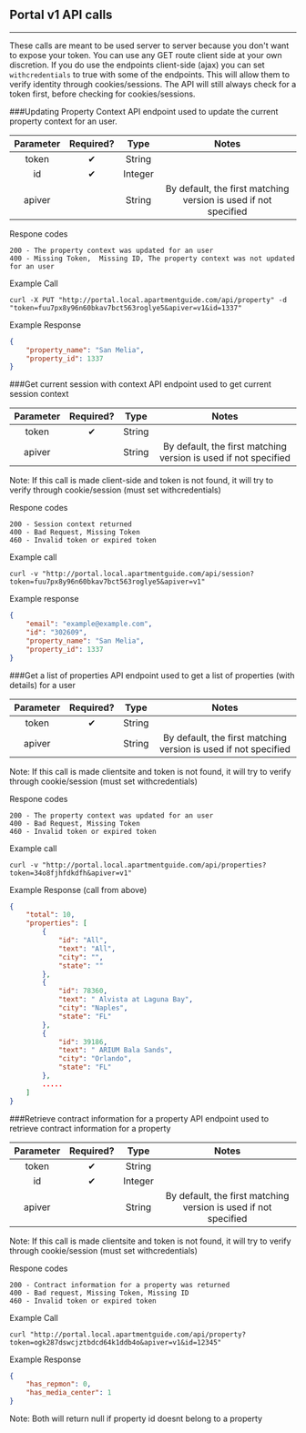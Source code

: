 ## Portal v1 API calls 
---
These calls are meant to be used server to server because you don't want to expose your token. 
You can use any GET route client side at your own discretion. 
If you do use the endpoints client-side (ajax) you can set `withcredentials` to true with some of the endpoints.
This will allow them to verify identity through cookies/sessions. 
The API will still always check for a token first, before checking for cookies/sessions. 

###Updating Property Context
API endpoint used to update the current property context for an user.

| Parameter     | Required?     | Type      | Notes|
|:-------------:|:-------------:|:-----:    |:----:|
|token          |&#x2714;       |String     |                                                               |
|id             |&#x2714;       |Integer    |                                                               |
|apiver         |               |String     |By default, the first matching version is used if not specified|

Respone codes

    200 - The property context was updated for an user
    400 - Missing Token,  Missing ID, The property context was not updated for an user

Example Call

    curl -X PUT "http://portal.local.apartmentguide.com/api/property" -d "token=fuu7px8y96n60bkav7bct563roglye5&apiver=v1&id=1337"

Example Response

```json
{
    "property_name": "San Melia",
    "property_id": 1337
}
```

###Get current session with context
API endpoint used to get current session context

| Parameter     | Required?     | Type      | Notes|
|:-------------:|:-------------:|:-----:    |:----:|
|token          |&#x2714;       |String     |                                                               |
|apiver         |               |String     |By default, the first matching version is used if not specified|

Note: If this call is made client-side and token is not found, it will try to verify through cookie/session (must set withcredentials)

Respone codes

    200 - Session context returned
    400 - Bad Request, Missing Token
    460 - Invalid token or expired token
    
Example call 

    curl -v "http://portal.local.apartmentguide.com/api/session?token=fuu7px8y96n60bkav7bct563roglye5&apiver=v1"

Example response

```json
{
    "email": "example@example.com",
    "id": "302609",
    "property_name": "San Melia",
    "property_id": 1337
}
```

###Get a list of properties
API endpoint used to get a list of properties (with details) for a user

| Parameter     | Required?     | Type  | Notes|
|:-------------:|:-------------:|:-----:|:----:|
|token          |&#x2714;       |String |                                                               |
|apiver         |               |String |By default, the first matching version is used if not specified|

Note: If this call is made clientsite and token is not found, it will try to verify through cookie/session (must set withcredentials)

Respone codes

    200 - The property context was updated for an user
    400 - Bad Request, Missing Token
    460 - Invalid token or expired token
    
Example call 

    curl -v "http://portal.local.apartmentguide.com/api/properties?token=34o8fjhfdkdfh&apiver=v1"

Example Response (call from above)

```json
{
    "total": 10,
    "properties": [
        {
            "id": "All",
            "text": "All",
            "city": "",
            "state": ""
        },
        {
            "id": 78360,
            "text": " Alvista at Laguna Bay",
            "city": "Naples",
            "state": "FL"
        },
        {
            "id": 39186,
            "text": " ARIUM Bala Sands",
            "city": "Orlando",
            "state": "FL"
        }, 
        .....
    ]
}

```

###Retrieve contract information for a property
API endpoint used to retrieve contract information for a property

| Parameter     | Required?     | Type      | Notes|
|:-------------:|:-------------:|:-----:    |:----:|
|token          |&#x2714;       |String     |                                                               |
|id             |&#x2714;       |Integer    |                                                               |
|apiver         |               |String     |By default, the first matching version is used if not specified|

Note: If this call is made clientsite and token is not found, it will try to verify through cookie/session (must set withcredentials)

Respone codes

    200 - Contract information for a property was returned
    400 - Bad request, Missing Token, Missing ID
    460 - Invalid token or expired token

Example Call

    curl "http://portal.local.apartmentguide.com/api/property?token=ogk287dswcjztbdcd64k1ddb4o&apiver=v1&id=12345"

Example Response

```json
{
    "has_repmon": 0,
    "has_media_center": 1
}
```

 Note: Both will return null if property id doesnt belong to a property

